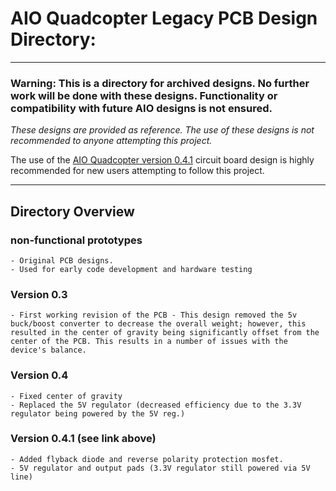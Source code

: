 # AIO Quadcopter Legacy PCB Design Directory:

---

### Warning: This is a directory for archived designs. No further work will be done with these designs. Functionality or compatibility with future AIO designs is not ensured.

*These designs are provided as reference. The use of these designs is not recommended to anyone attempting this project.*

The use of the [AIO Quadcopter version 0.4.1](https://github.com/MichaelD33/AIO-Quadcopter-Design/tree/master/circuitry/version%200.4.1) 
circuit board design is highly recommended for new users attempting to follow this project.

---

## Directory Overview

### non-functional prototypes
	- Original PCB designs.
	- Used for early code development and hardware testing

### Version 0.3
	- First working revision of the PCB - This design removed the 5v buck/boost converter to decrease the overall weight; however, this resulted in the center of gravity being significantly offset from the center of the PCB. This results in a number of issues with the device's balance.

### Version 0.4
	- Fixed center of gravity
	- Replaced the 5V regulator (decreased efficiency due to the 3.3V regulator being powered by the 5V reg.)
	
### Version 0.4.1 (see link above)
	- Added flyback diode and reverse polarity protection mosfet.
	- 5V regulator and output pads (3.3V regulator still powered via 5V line)
